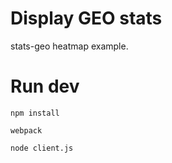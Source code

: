 # Display GEO stats
stats-geo heatmap example.

# Run dev
`npm install`

`webpack`

`node client.js`
